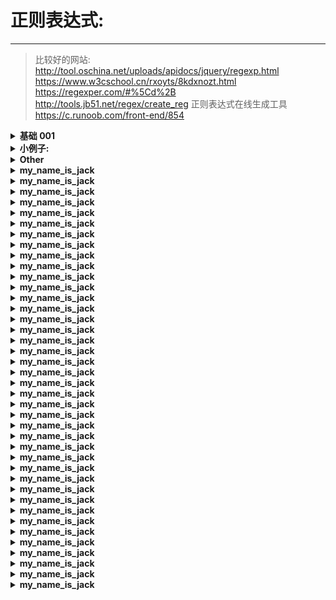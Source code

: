 # 正则表达式:
---
>比较好的网站:
>   http://tool.oschina.net/uploads/apidocs/jquery/regexp.html
>    https://www.w3cschool.cn/rxoyts/8kdxnozt.html
>    https://regexper.com/#%5Cd%2B
>    http://tools.jb51.net/regex/create_reg      正则表达式在线生成工具
>    https://c.runoob.com/front-end/854 


<details>
<summary><b>基础 001 </b></summary>

```  

非打印字符: 非打印字符也可以是正则表达式的组成部分。比如说:空格,换行之类的

\ 	将下一个字符标记为一个特殊字符、或一个原义字符、或一个向后引用、或一个八进制转义符
    例如，“n”匹配字符“n”

{n}             表示 n 个字符,	正好n次
{n,m}           表示 n 至 m 个字符 , 至少n，但不超过m次
{m,}	        至少m次

a|b             匹配a或者b  举例: (P|p)ython  匹配 Python或者python


^               行的开头, 举个例子:
                        ^Python 匹配 'The code is Python'  返回 None
                        ^Python 匹配 'Python 3' 返回 'Python'
                ^表示字符串的开头，
                但它还有另外一个含义:
                    当在一组方括号里使用^是，它表示"非"或"排除"的意思，常常用来剔除某个字符
                比如:
                    [^a-zA-Z]+  匹配 runoob 123 GOOGLE 456       ... ,,,  [  ]  0 * & % # @ !      
                    意思是除了大小写, 都符合条件( 包括空格 )


^\d             行的开头必须是数字
$               行的结束,比如:
                        fox$ 匹配 'the aaa xxx xxx fox jump' 返回 None
                        fox$ 匹配 'the aaa xxx xxx fox'      返回 'fox'

\d$             行的结束必须是数字

.               匹配除换行符 \n 之外的任何单字符。要匹配 .  请使用 \.  比如:
                            'P.th.n' 匹配 'Python'
                            'P..hon' 匹配 'Python'

+               一次或多次,至少一个字符,要匹配 + 字符，请使用 \+ , 比如:
                runoo+b，可以匹配 runoob、runooob、runoooooob 等，+ 号代表前面的字符必须至少出现一次（1次或多次）
                对于字符串“oooo”，“o+?”将匹配单个“o”，而“o+”将匹配所有“o”

*               零次或更多次 任意个字符,包括0个, 要匹配 * 字符，请使用 \*。 比如:
                runoo*b，可以匹配 runob、runoob、runoooooob 等，* 号代表字符可以不出现，也可以出现一次或者多次（0次、或1次、或多次）

?               一次或根本不 ,表示0个或者1个字符,比如:
                                colou?r 可以匹配 color 或者 colour，? 问号代表前面的字符最多只可以出现一次（0次、或1次）

\b              匹配 字边界,
                举例: \bcorn\b 匹配 coen 返回 true
                      \bcorn\b 匹配 corner 返回 None
                \b 被称为词边界字符快捷方式

\B              \b的取反
                corn\B 匹配 corner 返回 corn
                corn\B 匹配 corn   返回 None

\n              匹配一个换行符。串行“\\”匹配“\”而“\(”则匹配“(”
\r 	            匹配一个回车符  等价于 \x0d 和 \cM
\d              匹配数字字符串,也就是 [0-9]
\D              匹配非数字字符串 也就是 [^0-9]
\s              匹配任何空白字符,比如:空格,制表符,换行符等等...也就是 [\f\n\r\t\v]
\S              匹配任何非空白字符,也就是 [^fnrtv]
\W (大)         匹配任何非单词字符,也就是 [^A-Za-z0-9_]
\w (小)         匹配包括下划线的任何单词字符,也就是 [A-Za-z0-9_]   

re.IGNORECASE               不区分大小写

意思等同于的表达式:
+ 等同于 {1,}  意思是:1个或多个
* 等同于{0,}  意思是:0个或多个

限定符用来指定正则表达式的一个给定组件必须要出现多少次才能满足匹配。有 * 或 + 或 ? 或 {n} 或 {n,} 或 {n,m} 共6种


```
</details>










<details>
<summary><b>小例子:</b></summary>

```  

[\d]{3}-[\d]{4}             匹配   866-5306
[\d]{3,4}                   匹配   333 或者 6666
[Pp]ython                   匹配   Python  或者  python
rub[ye]                     匹配   ruby    或者  rube
[abcd]                      括号其中任意一个字母
[0-9] 等同于 [0123456789]   匹配任何数字
[a-z]                       任何小写字母
[A-Z]                       任何大写字母
[A-Za-z0-9]                 任何字母+数字
[^aeiou]                    除了aeiou字母之外的所有字母
[^0-9]                      除了数字之外的字符
{1,}                        指定1次或多次,次数没有上限
[\d]{1,}                    匹配 '1600 c++ java PHP' 返回 1600
[\d]+                       匹配 '1600 xxxxxxxxx'    返回 1600
.+                          匹配 'foo\nbar' 返回 'foo'  像这样的遇到换行符\n停止,因为,正常情况下,不会匹配换行符
.+                          匹配 'foo\nbar' re.dotall 返回 'foo\nbar' 因为:当加上re.dotall时候,就可以匹配换行符\n,

re.search       仅仅返回第一个匹配,比如:re.search(r'\w','Python 3') 返回 P
                                                            re.findall 返回 : ['P','y','t','h','o','n']



                             要匹配的字符串如下:
<H1>Chapter 1 - 介绍正则表达式</H1>
<div>这是div盒子</div>
<span>这是span标签</span>
<123>这是自定义标签</123>

*、+限定符都是贪婪的，因为它们会尽可能多的匹配文字，只有在它们的后面加上一个? 就可以实现非贪婪或最小匹配
正则表达式有几种模式:
第一种:
    非贪婪模式:如果您只需要匹配开始和结束 H1 标签，下面的非贪婪表达式只匹配 <H1>
    正则表达式 : \<.*?\>
    共找到 8 处匹配：
    <H1>
    </H1>
    <div>
    </div>
    <span>
    </span>
    <123>
    </123>



第二种:
    贪婪模式:下面的表达式匹配从开始小于符号 (<) 到关闭 H1 标记的大于符号 (>) 之间的所有内容
    正则表达式 : \<.*\>
    共找到 4 处匹配：
    <H1>Chapter 1 - 介绍正则表达式</H1>
    <div>这是div盒子</div>
    <span>这是span标签</span>
    <123>这是自定义标签</123>

第三种:
    如果只想匹配开始的 H1 标签，表达式则是：
    正则表达式:   \<\w+?\>
    共找到 4 处匹配：
    <H1>
    <div>
    <span>
    <123>

PS:
   通过在 *、+ 或 ? 限定符之后放置 ?，该表达式从"贪心"表达式转换为"非贪心"表达式或者最小匹配
   正则表达式在线测试网站: https://c.runoob.com/front-end/854
   注意:Java的正则表达式是双\\来表示转义





正则表达式正向选择:
Windows(?=95|98|NT|2000)  匹配 Windows2000 返回 Windows

正则表达式反向选择:
Windows(?!95|98|NT|2000)  匹配 Windows2333 返回 Windows

(A.*?F)                   匹配 ABCDEFG ABCDEFG ABCDEFG 返回 :
                                                            共找到 3 处匹配：
                                                            ABCDEF
                                                            ABCDEF
                                                            ABCDEF




var str = "Is is the cost of of gasoline going up up";
var patt1 = /\b([a-z]+) \1\b/ig;
document.write(str.match(patt1));

正则表达式后面的全局标记 g 指定将该表达式应用到输入字符串中能够查找到的尽可能多的匹配
表达式的结尾处的不区分大小写 i 标记指定不区分大小写

```
</details>








<details>
<summary><b>Other </b></summary>

```  

表达式全集 链接 : http://tool.oschina.net/uploads/apidocs/jquery/regexp.html
    字符 	                                            描述
\ 	            将下一个字符标记为一个特殊字符、或一个原义字符、或一个向后引用、或一个八进制转义符。例如，“n”匹配字符“n”。“\n”匹配一个换行符。串行“\\”匹配“\”而“\(”则匹配“(”。
^ 	            匹配输入字符串的开始位置。如果设置了RegExp对象的Multiline属性，^也匹配“\n”或“\r”之后的位置。
$ 	            匹配输入字符串的结束位置。如果设置了RegExp对象的Multiline属性，$也匹配“\n”或“\r”之前的位置。
* 	            匹配前面的子表达式零次或多次。例如，zo*能匹配“z”以及“zoo”。*等价于{0,}
+ 	            匹配前面的子表达式一次或多次。例如，“zo+”能匹配“zo”以及“zoo”，但不能匹配“z”。+等价于{1,}。
? 	            匹配前面的子表达式零次或一次。例如，“do(es)?”可以匹配“does”或“does”中的“do”。?等价于{0,1}。
{n} 	        n是一个非负整数。匹配确定的n次。例如，“o{2}”不能匹配“Bob”中的“o”，但是能匹配“food”中的两个o。
{n,} 	        n是一个非负整数。至少匹配n次。例如，“o{2,}”不能匹配“Bob”中的“o”，但能匹配“foooood”中的所有o。“o{1,}”等价于“o+”。“o{0,}”则等价于“o*”。
{n,m} 	        m和n均为非负整数，其中n<=m。最少匹配n次且最多匹配m次。例如，“o{1,3}”将匹配“fooooood”中的前三个o。“o{0,1}”等价于“o?”。请注意在逗号和两个数之间不能有空格。
?   	        当该字符紧跟在任何一个其他限制符（*,+,?，{n}，{n,}，{n,m}）后面时，匹配模式是非贪婪的。非贪婪模式尽可能少的匹配所搜索的字符串，而默认的贪婪模式则尽可能多的匹配所搜索的字符串。例如，对于字符串“oooo”，“o+?”将匹配单个“o”，而“o+”将匹配所有“o”。
.   	        匹配除“\n”之外的任何单个字符。要匹配包括“\n”在内的任何字符，请使用像“(.|\n)”的模式。
(pattern)   	匹配pattern并获取这一匹配。所获取的匹配可以从产生的Matches集合得到，在VBScript中使用SubMatches集合，在JScript中则使用$0…$9属性。要匹配圆括号字符，请使用“\(”或“\)”。
(?:pattern) 	匹配pattern但不获取匹配结果，也就是说这是一个非获取匹配，不进行存储供以后使用。这在使用或字符“(|)”来组合一个模式的各个部分是很有用。例如“industr(?:y|ies)”就是一个比“industry|industries”更简略的表达式。
(?=pattern) 	正向肯定预查，在任何匹配pattern的字符串开始处匹配查找字符串。这是一个非获取匹配，也就是说，该匹配不需要获取供以后使用。例如，“Windows(?=95|98|NT|2000)”能匹配“Windows2000”中的“Windows”，但不能匹配“Windows3.1”中的“Windows”。预查不消耗字符，也就是说，在一个匹配发生后，在最后一次匹配之后立即开始下一次匹配的搜索，而不是从包含预查的字符之后开始。
(?!pattern) 	正向否定预查，在任何不匹配pattern的字符串开始处匹配查找字符串。这是一个非获取匹配，也就是说，该匹配不需要获取供以后使用。例如“Windows(?!95|98|NT|2000)”能匹配“Windows3.1”中的“Windows”，但不能匹配“Windows2000”中的“Windows”。预查不消耗字符，也就是说，在一个匹配发生后，在最后一次匹配之后立即开始下一次匹配的搜索，而不是从包含预查的字符之后开始
(?<=pattern) 	反向肯定预查，与正向肯定预查类拟，只是方向相反。例如，“(?<=95|98|NT|2000)Windows”能匹配“2000Windows”中的“Windows”，但不能匹配“3.1Windows”中的“Windows”。
(?<!pattern) 	反向否定预查，与正向否定预查类拟，只是方向相反。例如“(?<!95|98|NT|2000)Windows”能匹配“3.1Windows”中的“Windows”，但不能匹配“2000Windows”中的“Windows”。
x|y 	        匹配x或y。例如，“z|food”能匹配“z”或“food”。“(z|f)ood”则匹配“zood”或“food”。
[xyz] 	        字符集合。匹配所包含的任意一个字符。例如，“[abc]”可以匹配“plain”中的“a”。
[^xyz] 	        负值字符集合。匹配未包含的任意字符。例如，“[^abc]”可以匹配“plain”中的“p”。
[a-z] 	        字符范围。匹配指定范围内的任意字符。例如，“[a-z]”可以匹配“a”到“z”范围内的任意小写字母字符。
[^a-z] 	        负值字符范围。匹配任何不在指定范围内的任意字符。例如，“[^a-z]”可以匹配任何不在“a”到“z”范围内的任意字符。
\b 	            匹配一个单词边界，也就是指单词和空格间的位置。例如，“er\b”可以匹配“never”中的“er”，但不能匹配“verb”中的“er”。
\B           	匹配非单词边界。“er\B”能匹配“verb”中的“er”，但不能匹配“never”中的“er”。
\cx 	        匹配由x指明的控制字符。例如，\cM匹配一个Control-M或回车符。x的值必须为A-Z或a-z之一。否则，将c视为一个原义的“c”字符。
\d 	            匹配一个数字字符。等价于[0-9]。
\D 	            匹配一个非数字字符。等价于[^0-9]。
\f 	            匹配一个换页符。等价于\x0c和\cL。
\n 	            匹配一个换行符。等价于\x0a和\cJ。
\r 	            匹配一个回车符。等价于\x0d和\cM。
\s 	            匹配任何空白字符，包括空格、制表符、换页符等等。等价于[ \f\n\r\t\v]。
\S 	            匹配任何非空白字符。等价于[^ \f\n\r\t\v]。
\t 	            匹配一个制表符。等价于\x09和\cI。
\v 	            匹配一个垂直制表符。等价于\x0b和\cK。
\w 	            匹配包括下划线的任何单词字符。等价于“[A-Za-z0-9_]”。
\W 	            匹配任何非单词字符。等价于“[^A-Za-z0-9_]”。
\xn 	        匹配n，其中n为十六进制转义值。十六进制转义值必须为确定的两个数字长。例如，“\x41”匹配“A”。“\x041”则等价于“\x04&1”。正则表达式中可以使用ASCII编码。.
\num 	        匹配num，其中num是一个正整数。对所获取的匹配的引用。例如，“(.)\1”匹配两个连续的相同字符。
\n 	            标识一个八进制转义值或一个向后引用。如果\n之前至少n个获取的子表达式，则n为向后引用。否则，如果n为八进制数字（0-7），则n为一个八进制转义值。
\nm         	标识一个八进制转义值或一个向后引用。如果\nm之前至少有nm个获得子表达式，则nm为向后引用。如果\nm之前至少有n个获取，则n为一个后跟文字m的向后引用。如果前面的条件都不满足，若n和m均为八进制数字（0-7），则\nm将匹配八进制转义值nm。
\nml        	如果n为八进制数字（0-3），且m和l均为八进制数字（0-7），则匹配八进制转义值nml。
\un         	匹配n，其中n是一个用四个十六进制数字表示的Unicode字符。例如，\u00A9匹配版权符号（?）。

常用正则表达式
用户名                  	/^[a-z0-9_-]{3,16}$/
密码                    	/^[a-z0-9_-]{6,18}$/
十六进制值                   /^#?([a-f0-9]{6}|[a-f0-9]{3})$/
电子邮箱 	                 /^([a-z0-9_\.-]+)@([\da-z\.-]+)\.([a-z\.]{2,6})$/
                            /^[a-z\d]+(\.[a-z\d]+)*@([\da-z](-[\da-z])?)+(\.{1,2}[a-z]+)+$/
URL 	                     /^(https?:\/\/)?([\da-z\.-]+)\.([a-z\.]{2,6})([\/\w \.-]*)*\/?$/
IP 地址 	                 /((2[0-4]\d|25[0-5]|[01]?\d\d?)\.){3}(2[0-4]\d|25[0-5]|[01]?\d\d?)/
                             /^(?:(?:25[0-5]|2[0-4][0-9]|[01]?[0-9][0-9]?)\.){3}(?:25[0-5]|2[0-4][0-9]|[01]?[0-9][0-9]?)$/
HTML 标签                     /^<([a-z]+)([^<]+)*(?:>(.*)<\/\1>|\s+\/>)$/
删除代码\\注释 	              (?<!http:|\S)//.*$
Unicode编码中的汉字范围        /^[\u2E80-\u9FFF]+$/

```
</details>










<details>
<summary><b>my_name_is_jack</b></summary>

```  

```
</details>





<details>
<summary><b>my_name_is_jack</b></summary>

```  

```
</details>





<details>
<summary><b>my_name_is_jack</b></summary>

```  

```
</details>





<details>
<summary><b>my_name_is_jack</b></summary>

```  

```
</details>





<details>
<summary><b>my_name_is_jack</b></summary>

```  

```
</details>





<details>
<summary><b>my_name_is_jack</b></summary>

```  

```
</details>





<details>
<summary><b>my_name_is_jack</b></summary>

```  

```
</details>





<details>
<summary><b>my_name_is_jack</b></summary>

```  

```
</details>





<details>
<summary><b>my_name_is_jack</b></summary>

```  

```
</details>





<details>
<summary><b>my_name_is_jack</b></summary>

```  

```
</details>





<details>
<summary><b>my_name_is_jack</b></summary>

```  

```
</details>





<details>
<summary><b>my_name_is_jack</b></summary>

```  

```
</details>





<details>
<summary><b>my_name_is_jack</b></summary>

```  

```
</details>





<details>
<summary><b>my_name_is_jack</b></summary>

```  

```
</details>





<details>
<summary><b>my_name_is_jack</b></summary>

```  

```
</details>





<details>
<summary><b>my_name_is_jack</b></summary>

```  

```
</details>





<details>
<summary><b>my_name_is_jack</b></summary>

```  

```
</details>





<details>
<summary><b>my_name_is_jack</b></summary>

```  

```
</details>





<details>
<summary><b>my_name_is_jack</b></summary>

```  

```
</details>





<details>
<summary><b>my_name_is_jack</b></summary>

```  

```
</details>





<details>
<summary><b>my_name_is_jack</b></summary>

```  

```
</details>





<details>
<summary><b>my_name_is_jack</b></summary>

```  

```
</details>





<details>
<summary><b>my_name_is_jack</b></summary>

```  

```
</details>





<details>
<summary><b>my_name_is_jack</b></summary>

```  

```
</details>





<details>
<summary><b>my_name_is_jack</b></summary>

```  

```
</details>





<details>
<summary><b>my_name_is_jack</b></summary>

```  

```
</details>





<details>
<summary><b>my_name_is_jack</b></summary>

```  

```
</details>





<details>
<summary><b>my_name_is_jack</b></summary>

```  

```
</details>





<details>
<summary><b>my_name_is_jack</b></summary>

```  

```
</details>





<details>
<summary><b>my_name_is_jack</b></summary>

```  

```
</details>





<details>
<summary><b>my_name_is_jack</b></summary>

```  

```
</details>





<details>
<summary><b>my_name_is_jack</b></summary>

```  

```
</details>





<details>
<summary><b>my_name_is_jack</b></summary>

```  

```
</details>





<details>
<summary><b>my_name_is_jack</b></summary>

```  

```
</details>





<details>
<summary><b>my_name_is_jack</b></summary>

```  

```
</details>





<details>
<summary><b>my_name_is_jack</b></summary>

```  

```
</details>





<details>
<summary><b>my_name_is_jack</b></summary>

```  

```
</details>





<details>
<summary><b>my_name_is_jack</b></summary>

```  

```
</details>





<details>
<summary><b>my_name_is_jack</b></summary>

```  

```
</details>





<details>
<summary><b>my_name_is_jack</b></summary>

```  

```
</details>







